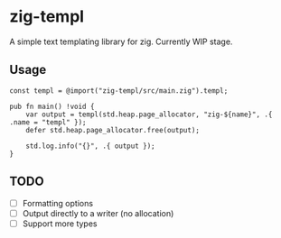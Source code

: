 # zig-templ

A simple text templating library for zig. Currently WIP stage. 

## Usage

```zig
const templ = @import("zig-templ/src/main.zig").templ;

pub fn main() !void {
    var output = templ(std.heap.page_allocator, "zig-${name}", .{ .name = "templ" });
    defer std.heap.page_allocator.free(output);

    std.log.info("{}", .{ output });
}
```

## TODO

- [ ] Formatting options
- [ ] Output directly to a writer (no allocation)
- [ ] Support more types
